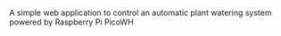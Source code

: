 A simple web application to control an automatic plant watering system powered by Raspberry Pi PicoWH
